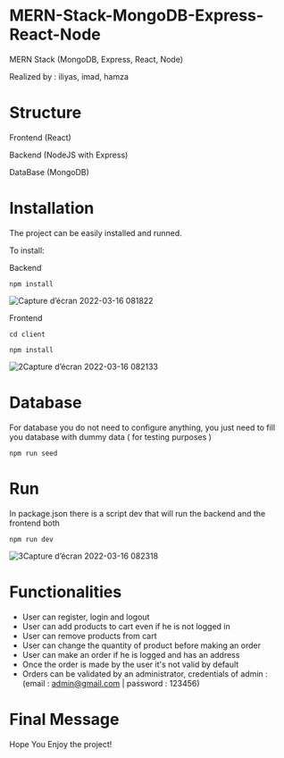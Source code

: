 # MERN-Stack-MongoDB-Express-React-Node
MERN Stack (MongoDB, Express, React, Node)

Realized by : iliyas, imad, hamza

# Structure
Frontend (React)

Backend (NodeJS with Express)

DataBase (MongoDB)

# Installation
The project can be easily installed and runned.

To install:

Backend

```
npm install
```
![Capture d’écran 2022-03-16 081822](https://user-images.githubusercontent.com/67969827/158537017-f0748112-180e-4a12-b8cf-f1c826991a51.png)

Frontend

```
cd client
```

```
npm install
```
![2Capture d’écran 2022-03-16 082133](https://user-images.githubusercontent.com/67969827/158537279-b4c38d61-adc4-4b14-aa3c-dcc3c8430455.png)


# Database

For database you do not need to configure anything, you just need to fill you database with dummy data ( for testing purposes ) 

```
npm run seed
```

# Run
In package.json there is a script dev that will run the backend and the frontend both

```
npm run dev
```
![3Capture d’écran 2022-03-16 082318](https://user-images.githubusercontent.com/67969827/158537602-43890199-a3d8-4909-bfbc-424af0d8b8ea.png)

# Functionalities

- User can register, login and logout
- User can add products to cart even if he is not logged in
- User can remove products from cart
- User can change the quantity of product before making an order
- User can make an order if he is logged and has an address
- Once the order is made by the user it's not valid by default
- Orders can be validated by an administrator, credentials of admin : (email : admin@gmail.com  |  password : 123456)

# Final Message
Hope You Enjoy the project!
